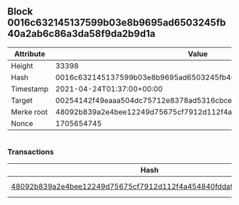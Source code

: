 ## Block 0016c632145137599b03e8b9695ad6503245fb40a2ab6c86a3da58f9da2b9d1a

Attribute | Value
--- | ---
Height | 33398
Hash | 0016c632145137599b03e8b9695ad6503245fb40a2ab6c86a3da58f9da2b9d1a
Timestamp | 2021-04-24T01:37:00+00:00
Target | 00254142f49eaaa504dc75712e8378ad5316cbcead634704b3734b6271167cc4
Merke root | 48092b839a2e4bee12249d75675cf7912d112f4a454840fddaf52b9897fb2f6b
Nonce | 1705654745

```

```

### Transactions

Hash | Amount
--- | ---
[48092b839a2e4bee12249d75675cf7912d112f4a454840fddaf52b9897fb2f6b](48092b839a2e4bee12249d75675cf7912d112f4a454840fddaf52b9897fb2f6b.md) | 10.00000000 SKEPTI 
